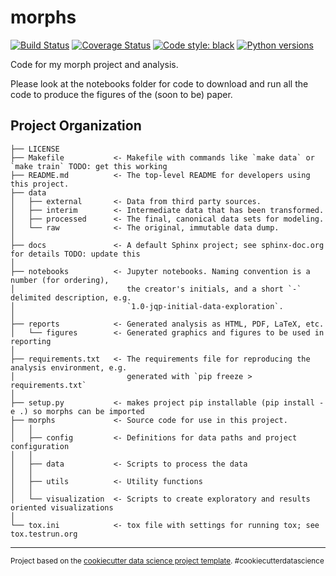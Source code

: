# morphs
[![Build Status](https://travis-ci.com/MarvinT/morphs.svg?branch=master)](https://travis-ci.com/MarvinT/morphs)
[![Coverage Status](https://coveralls.io/repos/github/MarvinT/morphs/badge.svg?branch=master)](https://coveralls.io/github/MarvinT/morphs?branch=master)
[![Code style: black](https://img.shields.io/badge/code%20style-black-000000.svg)](https://github.com/ambv/black)
[![Python versions](https://img.shields.io/badge/python-2.7%7C3.5%7C3.6-blue.svg)](https://www.python.org/)

Code for my morph project and analysis.

Please look at the notebooks folder for code to download and run all the code to produce the figures of the (soon to be) paper.

Project Organization
------------

    ├── LICENSE
    ├── Makefile           <- Makefile with commands like `make data` or `make train` TODO: get this working
    ├── README.md          <- The top-level README for developers using this project.
    ├── data
    │   ├── external       <- Data from third party sources.
    │   ├── interim        <- Intermediate data that has been transformed.
    │   ├── processed      <- The final, canonical data sets for modeling.
    │   └── raw            <- The original, immutable data dump.
    │
    ├── docs               <- A default Sphinx project; see sphinx-doc.org for details TODO: update this
    │
    ├── notebooks          <- Jupyter notebooks. Naming convention is a number (for ordering),
    │                         the creator's initials, and a short `-` delimited description, e.g.
    │                         `1.0-jqp-initial-data-exploration`.
    │
    ├── reports            <- Generated analysis as HTML, PDF, LaTeX, etc.
    │   └── figures        <- Generated graphics and figures to be used in reporting
    │
    ├── requirements.txt   <- The requirements file for reproducing the analysis environment, e.g.
    │                         generated with `pip freeze > requirements.txt`
    │
    ├── setup.py           <- makes project pip installable (pip install -e .) so morphs can be imported
    ├── morphs             <- Source code for use in this project.
    │   │
    │   ├── config         <- Definitions for data paths and project configuration
    │   │
    │   ├── data           <- Scripts to process the data
    │   │
    │   ├── utils          <- Utility functions
    │   │
    │   └── visualization  <- Scripts to create exploratory and results oriented visualizations
    │
    └── tox.ini            <- tox file with settings for running tox; see tox.testrun.org


--------

<p><small>Project based on the <a target="_blank" href="https://drivendata.github.io/cookiecutter-data-science/">cookiecutter data science project template</a>. #cookiecutterdatascience</small></p>
